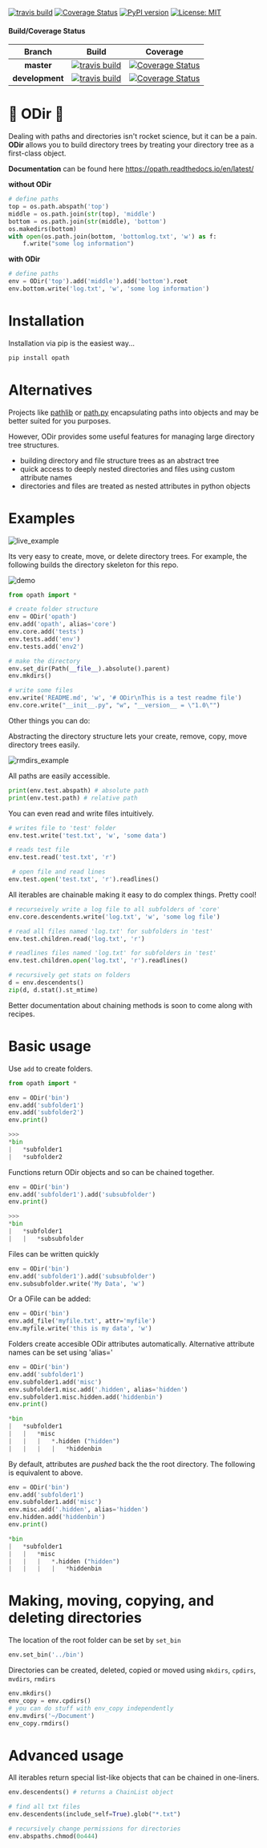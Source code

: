 [![travis build](https://img.shields.io/travis/jvrana/opath.svg)](https://travis-ci.org/jvrana/opath)
[![Coverage Status](https://coveralls.io/repos/github/jvrana/opath/badge.svg?branch=master)](https://coveralls.io/github/jvrana/opath?branch=master)
[![PyPI version](https://badge.fury.io/py/REPO.svg)](https://badge.fury.io/py/REPO)
[![License: MIT](https://img.shields.io/badge/License-MIT-yellow.svg)](https://opensource.org/licenses/MIT)


#### Build/Coverage Status
Branch | Build | Coverage
:---: | :---: | :---:
**master** | [![travis build](https://img.shields.io/travis/jvrana/opath/master.svg)](https://travis-ci.org/jvrana/opath/master) | [![Coverage Status](https://coveralls.io/repos/github/jvrana/opath/badge.svg?branch=master)](https://coveralls.io/github/jvrana/opath?branch=master)
**development** | [![travis build](https://img.shields.io/travis/jvrana/opath/development.svg)](https://travis-ci.org/jvrana/opath/development) | [![Coverage Status](https://coveralls.io/repos/github/jvrana/opath/badge.svg?branch=development)](https://coveralls.io/github/jvrana/opath?branch=development)

# 📁 ODir 📁

Dealing with paths and directories isn't rocket science, but it can be a pain. **ODir** allows you to build directory trees by treating
your directory tree as a first-class object.

**Documentation** can be found here https://opath.readthedocs.io/en/latest/

**without ODir**
```python
# define paths
top = os.path.abspath('top')
middle = os.path.join(str(top), 'middle')
bottom = os.path.join(str(middle), 'bottom')
os.makedirs(bottom)
with open(os.path.join(bottom, 'bottomlog.txt', 'w') as f:
    f.write("some log information")
```

**with ODir**
```python
# define paths
env = ODir('top').add('middle').add('bottom').root
env.bottom.write('log.txt', 'w', 'some log information')
```

# Installation

Installation via pip is the easiest way...

```bash
pip install opath
```

# Alternatives

Projects like [pathlib](https://docs.python.org/3/library/pathlib.html) or [path.py](https://github.com/jaraco/path.py)
encapsulating paths into objects and may be better suited for you purposes.

However, ODir provides some useful features for managing large directory tree structures.
* building directory and file structure trees as an abstract tree
* quick access to deeply nested directories and files using custom attribute names
* directories and files are treated as nested attributes in python objects

# Examples

![live_example](images/dir_example.gif?raw=true)

Its very easy to create, move, or delete directory trees. For example, the following builds the directory
skeleton for this repo.

![demo](images/directory_example.png?raw=true)

```python
from opath import *

# create folder structure
env = ODir('opath')
env.add('opath', alias='core')
env.core.add('tests')
env.tests.add('env')
env.tests.add('env2')

# make the directory
env.set_dir(Path(__file__).absolute().parent)
env.mkdirs()

# write some files
env.write('README.md', 'w', '# ODir\nThis is a test readme file')
env.core.write("__init__.py", "w", "__version__ = \"1.0\"")
```

Other things you can do:

Abstracting the directory structure lets your create, remove, copy, move directory trees easily.

![rmdirs_example](images/rmdirs_example.gif?raw=true)

All paths are easily accessible.

```python
print(env.test.abspath) # absolute path
print(env.test.path) # relative path
```

You can even read and write files intuitively.

```python
# writes file to 'test' folder
env.test.write('test.txt', 'w', 'some data')

# reads test file
env.test.read('test.txt', 'r')

 # open file and read lines
env.test.open('test.txt', 'r').readlines()
```

All iterables are chainable making it easy to do complex things. Pretty cool!

```python
# recurseively write a log file to all subfolders of 'core'
env.core.descendents.write('log.txt', 'w', 'some log file')

# read all files named 'log.txt' for subfolders in 'test'
env.test.children.read('log.txt', 'r')

# readlines files named 'log.txt' for subfolders in 'test'
env.test.children.open('log.txt', 'r').readlines()

# recursively get stats on folders
d = env.descendents()
zip(d, d.stat().st_mtime)
```

Better documentation about chaining methods is soon to come along with recipes.

# Basic usage

Use `add` to create folders.

```python
from opath import *

env = ODir('bin')
env.add('subfolder1')
env.add('subfolder2')
env.print()

>>>
*bin
|   *subfolder1
|   *subfolder2
```

Functions return ODir objects and so can be chained together.
```python
env = ODir('bin')
env.add('subfolder1').add('subsubfolder')
env.print()

>>>
*bin
|   *subfolder1
|   |   *subsubfolder
```

Files can be written quickly
```python
env = ODir('bin')
env.add('subfolder1').add('subsubfolder')
env.subsubfolder.write('My Data', 'w')
```

Or a OFile can be added:
```python
env = ODir('bin')
env.add_file('myfile.txt', attr='myfile')
env.myfile.write('this is my data', 'w')
```

Folders create accesible ODir attributes automatically. Alternative attribute names can be set using
'alias='

```python
env = ODir('bin')
env.add('subfolder1')
env.subfolder1.add('misc')
env.subfolder1.misc.add('.hidden', alias='hidden')
env.subfolder1.misc.hidden.add('hiddenbin')
env.print()

*bin
|   *subfolder1
|   |   *misc
|   |   |   *.hidden ("hidden")
|   |   |   |   *hiddenbin

```

By default, attributes are *pushed* back the the root directory. The following is equivalent to above.

```python
env = ODir('bin')
env.add('subfolder1')
env.subfolder1.add('misc')
env.misc.add('.hidden', alias='hidden')
env.hidden.add('hiddenbin')
env.print()

*bin
|   *subfolder1
|   |   *misc
|   |   |   *.hidden ("hidden")
|   |   |   |   *hiddenbin

```

# Making, moving, copying, and deleting directories

The location of the root folder can be set by `set_bin`

```python
env.set_bin('../bin')
```

Directories can be created, deleted, copied or moved using `mkdirs`, `cpdirs`, `mvdirs`, `rmdirs`

```python
env.mkdirs()
env_copy = env.cpdirs()
# you can do stuff with env_copy independently
env.mvdirs('~/Document')
env_copy.rmdirs()
```

# Advanced usage

All iterables return special list-like objects that can be chained in one-liners.

```python
env.descendents() # returns a ChainList object

# find all txt files
env.descendents(include_self=True).glob("*.txt")

# recursively change permissions for directories
env.abspaths.chmod(0o444)
```
